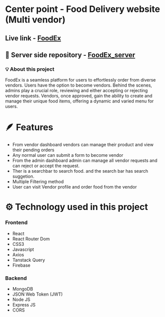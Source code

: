 # Center point - Food Delivery website (Multi vendor)
## Live link - [FoodEx](https://foodex-82499.web.app/)
## 🔗 Server side repository - [FoodEx_server](https://github.com/sakibsarkar/FoodEx_server)

### 💡 About this project

FoodEx is a seamless platform for users to effortlessly order from diverse vendors. Users have the option to become vendors. Behind the scenes, admins play a crucial role, reviewing and either accepting or rejecting vendor requests. Vendors, once approved, gain the ability to create and manage their unique food items, offering a dynamic and varied menu for users.

# 🪶 Features
- From vendor dashboard vendors can manage their product and view their pending orders
- Any normal user can submit a form to become vendor
- From the admin dashboard admin can manage all vendor requests and can reject or accept the request.
- Ther is a searchbar to search food. and the search bar has search suggetion.
- Multiple Filtering method
- User can visit Vendor profile and order food from the vendor


# ⚙️ Technology used in this project
### Frontend
 - React
 - React Router Dom
 - CSS3
 - Javascript
 - Axios
 - Tanstack Query
 - Firebase
 

 ### Backend
  - MongoDB
  - JSON Web Token (JWT)
  - Node JS
  - Express JS
  - CORS



## 
